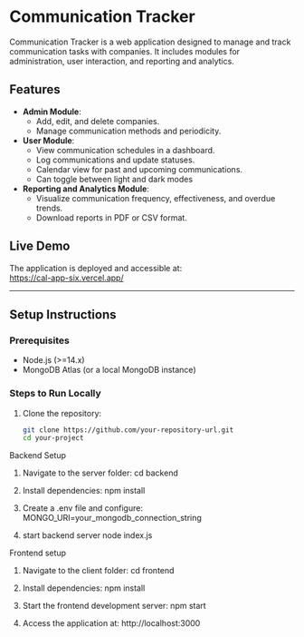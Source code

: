 # Communication Tracker

Communication Tracker is a web application designed to manage and track communication tasks with companies. It includes modules for administration, user interaction, and reporting and analytics.

## Features

- **Admin Module**: 
  - Add, edit, and delete companies.
  - Manage communication methods and periodicity.
- **User Module**: 
  - View communication schedules in a dashboard.
  - Log communications and update statuses.
  - Calendar view for past and upcoming communications.
  - Can toggle between light and dark modes
- **Reporting and Analytics Module**:
  - Visualize communication frequency, effectiveness, and overdue trends.
  - Download reports in PDF or CSV format.

## Live Demo

The application is deployed and accessible at:  
https://cal-app-six.vercel.app/

---

## Setup Instructions

### Prerequisites

- Node.js (>=14.x)
- MongoDB Atlas (or a local MongoDB instance)

### Steps to Run Locally

1. Clone the repository:
   ```bash
   git clone https://github.com/your-repository-url.git
   cd your-project

Backend Setup
1. Navigate to the server folder:
cd backend

2. Install dependencies:
npm install

3. Create a .env file and configure:
MONGO_URI=your_mongodb_connection_string

4. start backend server
node index.js

Frontend setup
1. Navigate to the client folder:
cd frontend

2. Install dependencies:
npm install

3. Start the frontend development server:
npm start

4. Access the application at:
http://localhost:3000

